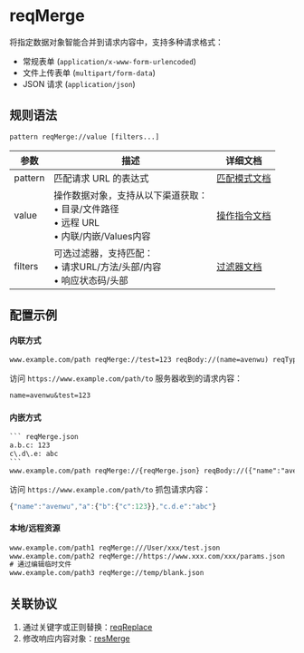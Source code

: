 # reqMerge
将指定数据对象智能合并到请求内容中，支持多种请求格式：
- 常规表单 (`application/x-www-form-urlencoded`)
- 文件上传表单 (`multipart/form-data`)
- JSON 请求 (`application/json`)

## 规则语法
``` txt
pattern reqMerge://value [filters...]
```

| 参数    | 描述                                                         | 详细文档                  |
| ------- | ------------------------------------------------------------ | ------------------------- |
| pattern | 匹配请求 URL 的表达式                                        | [匹配模式文档](./pattern) |
| value   | 操作数据对象，支持从以下渠道获取：<br/>• 目录/文件路径<br/>• 远程 URL<br/>• 内联/内嵌/Values内容 | [操作指令文档](./operation)   |
| filters | 可选过滤器，支持匹配：<br/>• 请求URL/方法/头部/内容<br/>• 响应状态码/头部 | [过滤器文档](./filters) |

## 配置示例

#### 内联方式
``` txt
www.example.com/path reqMerge://test=123 reqBody://(name=avenwu) reqType://form method://post
```
访问 `https://www.example.com/path/to` 服务器收到的请求内容：
``` txt
name=avenwu&test=123
```

#### 内嵌方式
```` txt
``` reqMerge.json
a.b.c: 123
c\.d\.e: abc
```
www.example.com/path reqMerge://{reqMerge.json} reqBody://({"name":"avenwu"}) reqType://json method://post
````
访问 `https://www.example.com/path/to` 抓包请求内容：
``` js
{"name":"avenwu","a":{"b":{"c":123}},"c.d.e":"abc"}
```

#### 本地/远程资源
```` txt
www.example.com/path1 reqMerge:///User/xxx/test.json
www.example.com/path2 reqMerge://https://www.xxx.com/xxx/params.json
# 通过编辑临时文件
www.example.com/path3 reqMerge://temp/blank.json
````

## 关联协议
1. 通过关键字或正则替换：[reqReplace](./reqReplace)
2. 修改响应内容对象：[resMerge](./resMerge)


